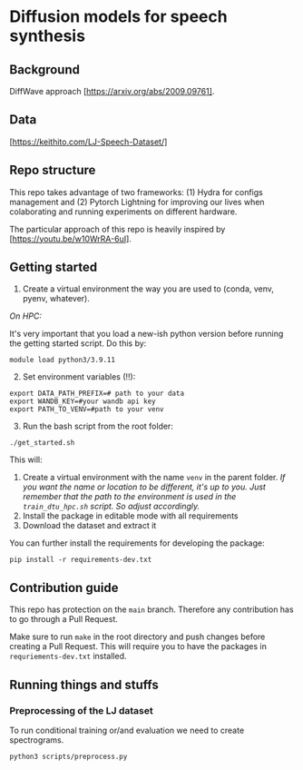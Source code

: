 # Diffusion models for speech synthesis

## Background

DiffWave approach [https://arxiv.org/abs/2009.09761]. 

## Data 
[https://keithito.com/LJ-Speech-Dataset/]

## Repo structure
This repo takes advantage of two frameworks: (1) Hydra for configs management and (2) Pytorch Lightning for improving our lives when colaborating and running experiments on different hardware. 

The particular approach of this repo is heavily inspired by [https://youtu.be/w10WrRA-6uI].

## Getting started 

1. Create a virtual environment the way you are used to (conda, venv, pyenv, whatever). 

*On HPC:*

It's very important that you load a new-ish python version before running the getting started script. Do this by: 

```
module load python3/3.9.11
```

2. Set environment variables (!!):
```{bash}
export DATA_PATH_PREFIX=# path to your data
export WANDB_KEY=#your wandb api key
export PATH_TO_VENV=#path to your venv
```

3. Run the bash script from the root folder:
```{bash}
./get_started.sh
```

This will:
1. Create a virtual environment with the name `venv` in the parent folder. *If you want the name or location to be different, it's up to you. Just remember that the path to the environment is used in the `train_dtu_hpc.sh` script. So adjust accordingly.*
2. Install the package in editable mode with all requirements
3. Download the dataset and extract it

You can further install the requirements for developing the package:
```{bash}
pip install -r requirements-dev.txt
```

## Contribution guide

This repo has protection on the ``main`` branch. Therefore any contribution has to go through a Pull Request. 

Make sure to run ``make`` in the root directory and push changes before creating a Pull Request. This will require you to have the packages in `requriements-dev.txt` installed.

## Running things and stuffs

### Preprocessing of the LJ dataset

To run conditional training or/and evaluation we need to create spectrograms.
```{bash}
python3 scripts/preprocess.py
```
